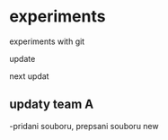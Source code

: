 experiments
===========

experiments with git

update

next updat

updaty team A
---------------
-pridani souboru, prepsani souboru new
